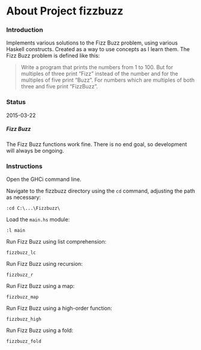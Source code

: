 # About Project fizzbuzz

### Introduction

Implements various solutions to the Fizz Buzz problem, using various Haskell constructs. Created as a way to use concepts as I learn them. The Fizz Buzz problem is defined like this:

> Write a program that prints the numbers from 1 to 100. But for multiples of three print “Fizz” instead of the number and for the multiples of five print “Buzz”. For numbers which are multiples of both three and five print “FizzBuzz”.

### Status

2015-03-22

##### Fizz Buzz

The Fizz Buzz functions work fine. There is no end goal, so development will always be ongoing. 

### Instructions

Open the GHCi command line.

Navigate to the fizzbuzz directory using the `cd` command, adjusting the path as necessary:

```
:cd C:\...\Fizzbuzz\
```

Load the `main.hs` module:

```
:l main
```

Run Fizz Buzz using list comprehension:

```
fizzbuzz_lc
```

Run Fizz Buzz using recursion:

```
fizzbuzz_r
```

Run Fizz Buzz using a map:

```
fizzbuzz_map
```

Run Fizz Buzz using a high-order function:

```
fizzbuzz_high
```

Run Fizz Buzz using a fold:

```
fizzbuzz_fold
```
